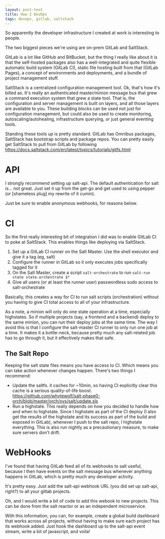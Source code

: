 ```yaml
---
layout: post-text
title: How I DevOps
tags: devops, gitlab, saltstack
---
```


So apparently the developer infrastructure I created at work is interesting to people.

The two biggest pieces we're using are on-prem GitLab and SaltStack.

GitLab is a lot like GitHub and BitBucket, but the thing I really like about it is that the self-hosted packages also has a well-integrated and quite flexible automatic build system (GitLab CI), static file hosting built from that (GitLab Pages), a concept of environments and deployments, and a bundle of project management stuff.

SaltStack is a centralized configuration management tool. Ok, that's how it's billed as. It's really an authenticated master/minion message bus that grew a command execution system that grew a state tool. That is, the configuration and server management is built on layers, and all those layers are available to you. These building blocks can be used not just for configuration management, but could also be used to create monitoring, autoscaling/autohealing, infrastructure querying, or just general eventing tools.

Standing these tools up is pretty standard. GitLab has Omnibus packages, SaltStack has bootstrap scripts and package repos. You can pretty easily get SaltStack to pull from GitLab by following https://docs.saltstack.com/en/latest/topics/tutorials/gitfs.html

API
===

I strongly recommend setting up salt-api. The default authentication for salt is... not great. Just set it up from the get-go and get used to using pepper (or [shameless plug] my rewrite of it cumin).

Just be sure to enable anonymous webhooks, for reasons below.

CI
==

So the first really interesting bit of integration I did was to enable GitLab CI to poke at SaltStack. This enables things like deploying via SaltStack.

1. Set up a GitLab CI runner on the Salt Master. Use the shell executor and give it a tag (eg, salt)
2. Configure the runner in GitLab so it only executes jobs specifically tagged for it
3. On the Salt Master, create a script `salt-orchestrate` to run `salt-run state state.orchestrate $*`
4. Give all users (or at least the runner user) passwordless sudo access to salt-orchestrate

Basically, this creates a way for CI to run salt scripts (orchestration) without you having to give CI total access to all of your infrastructure.

As a note, a minion will only do one state operation at a time, especially highstates. So if multiple projects (say, a frontend and a backend) deploy to the same minion, you can run their deploy jobs at the same time. The way I avoid this is that I configure the salt-master CI runner to only run one job at a time. It makes it a bottle-neck, because pretty much any salt-related job has to go through it, but it effectively makes that safe.

The Salt Repo
-------------

Keeping the salt state files means you have access to CI. Which means you can take action whenever changes happen. There's two things I recommend:

* Update the saltfs. it caches for ~10min, so having CI explicitly clear this cache is a serious quality-of-life boost. https://github.com/whytewolf/salt-phase0-orch/blob/master/orch/sys/salt/update.sls
* Run a highstate. This really depends on how you decided to handle how and when to highstate. Since I highstate as part of the CI deploy (I also get the results of the highstate and its success as part of the build and exposed in GitLab), whenever I push to the salt repo, I highstate everything. This is also run nightly as a precautionary measure, to make sure servers don't drift.

WebHooks
========
I've found that having GitLab feed all of its webhooks to salt useful, because I then have events on the salt message bus whenever anything happens in GitLab, which is pretty much any developer activity.

It's pretty easy. Just add the salt-api webhook URL (you did set up salt-api, right?) to all your gitlab projects.

Oh, and I would write a bit of code to add this webook to new projects. This can be done from the salt reactor or as an independent microservice.

With this information, you can, for example, create a global build dashboard that works across all projects, without having to make sure each project has its webhook added. Just hook the dashboard up to the salt-api event stream, write a bit of javascript, and voila!
